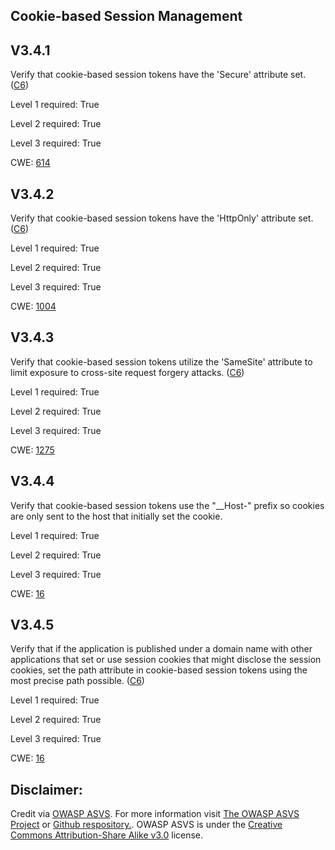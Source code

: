 ##  Cookie-based Session Management

## V3.4.1

Verify that cookie-based session tokens have the 'Secure' attribute set. ([C6](https://owasp.org/www-project-proactive-controls/#div-numbering))

Level 1 required: True

Level 2 required: True

Level 3 required: True

CWE: [614](https://cwe.mitre.org/data/definitions/614)

## V3.4.2

Verify that cookie-based session tokens have the 'HttpOnly' attribute set. ([C6](https://owasp.org/www-project-proactive-controls/#div-numbering))

Level 1 required: True

Level 2 required: True

Level 3 required: True

CWE: [1004](https://cwe.mitre.org/data/definitions/1004)

## V3.4.3

Verify that cookie-based session tokens utilize the 'SameSite' attribute to limit exposure to cross-site request forgery attacks. ([C6](https://owasp.org/www-project-proactive-controls/#div-numbering))

Level 1 required: True

Level 2 required: True

Level 3 required: True

CWE: [1275](https://cwe.mitre.org/data/definitions/1275)

## V3.4.4

Verify that cookie-based session tokens use the "__Host-" prefix so cookies are only sent to the host that initially set the cookie.

Level 1 required: True

Level 2 required: True

Level 3 required: True

CWE: [16](https://cwe.mitre.org/data/definitions/16)

## V3.4.5

Verify that if the application is published under a domain name with other applications that set or use session cookies that might disclose the session cookies, set the path attribute in cookie-based session tokens using the most precise path possible. ([C6](https://owasp.org/www-project-proactive-controls/#div-numbering))

Level 1 required: True

Level 2 required: True

Level 3 required: True

CWE: [16](https://cwe.mitre.org/data/definitions/16)



## Disclaimer:

Credit via [OWASP ASVS](https://owasp.org/www-project-application-security-verification-standard/). For more information visit [The OWASP ASVS Project](https://owasp.org/www-project-application-security-verification-standard/) or [Github respository.](https://github.com/OWASP/ASVS). OWASP ASVS is under the [Creative Commons Attribution-Share Alike v3.0](https://creativecommons.org/licenses/by-sa/3.0/) license.
